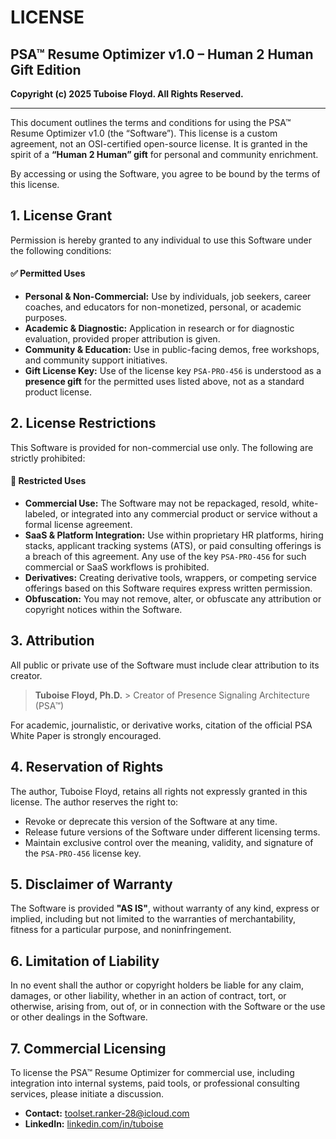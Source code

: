 
# LICENSE
## PSA™ Resume Optimizer v1.0 – Human 2 Human Gift Edition

**Copyright (c) 2025 Tuboise Floyd. All Rights Reserved.**

---

This document outlines the terms and conditions for using the PSA™ Resume Optimizer v1.0 (the “Software”). This license is a custom agreement, not an OSI-certified open-source license. It is granted in the spirit of a **“Human 2 Human” gift** for personal and community enrichment.

By accessing or using the Software, you agree to be bound by the terms of this license.

## 1. License Grant

Permission is hereby granted to any individual to use this Software under the following conditions:

#### ✅ Permitted Uses
-   **Personal & Non-Commercial:** Use by individuals, job seekers, career coaches, and educators for non-monetized, personal, or academic purposes.
-   **Academic & Diagnostic:** Application in research or for diagnostic evaluation, provided proper attribution is given.
-   **Community & Education:** Use in public-facing demos, free workshops, and community support initiatives.
-   **Gift License Key:** Use of the license key `PSA-PRO-456` is understood as a **presence gift** for the permitted uses listed above, not as a standard product license.

## 2. License Restrictions

This Software is provided for non-commercial use only. The following are strictly prohibited:

#### 🚫 Restricted Uses
-   **Commercial Use:** The Software may not be repackaged, resold, white-labeled, or integrated into any commercial product or service without a formal license agreement.
-   **SaaS & Platform Integration:** Use within proprietary HR platforms, hiring stacks, applicant tracking systems (ATS), or paid consulting offerings is a breach of this agreement. Any use of the key `PSA-PRO-456` for such commercial or SaaS workflows is prohibited.
-   **Derivatives:** Creating derivative tools, wrappers, or competing service offerings based on this Software requires express written permission.
-   **Obfuscation:** You may not remove, alter, or obfuscate any attribution or copyright notices within the Software.

## 3. Attribution

All public or private use of the Software must include clear attribution to its creator.

> **Tuboise Floyd, Ph.D.** > Creator of Presence Signaling Architecture (PSA™)

For academic, journalistic, or derivative works, citation of the official PSA White Paper is strongly encouraged.

## 4. Reservation of Rights

The author, Tuboise Floyd, retains all rights not expressly granted in this license. The author reserves the right to:
-   Revoke or deprecate this version of the Software at any time.
-   Release future versions of the Software under different licensing terms.
-   Maintain exclusive control over the meaning, validity, and signature of the `PSA-PRO-456` license key.

## 5. Disclaimer of Warranty

The Software is provided **"AS IS"**, without warranty of any kind, express or implied, including but not limited to the warranties of merchantability, fitness for a particular purpose, and noninfringement.

## 6. Limitation of Liability

In no event shall the author or copyright holders be liable for any claim, damages, or other liability, whether in an action of contract, tort, or otherwise, arising from, out of, or in connection with the Software or the use or other dealings in the Software.

## 7. Commercial Licensing

To license the PSA™ Resume Optimizer for commercial use, including integration into internal systems, paid tools, or professional consulting services, please initiate a discussion.

-   **Contact:** [toolset.ranker-28@icloud.com](mailto:toolset.ranker-28@icloud.com)
-   **LinkedIn:** [linkedin.com/in/tuboise](https://linkedin.com/in/tuboise)